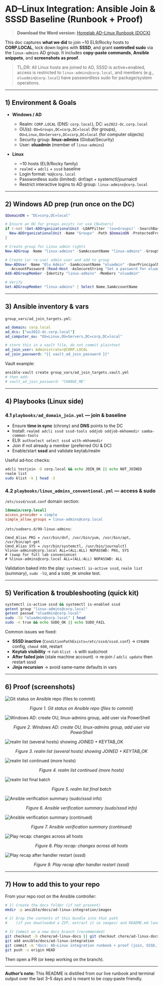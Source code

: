 # AD–Linux Integration: Ansible Join & SSSD Baseline (Runbook + Proof)
> **Download the Word version:** [Homelab AD–Linux Runbook (DOCX)](Homelab_AD-Linux_Runbook.docx)


This doc captures **what we did** to join ~10 EL9/Rocky hosts to **CORP.LOCAL**, lock down logins with **SSSD**, and grant **controlled sudo** via the `linux-admins` AD group. It includes **copy‑paste commands**, **Ansible snippets**, and **screenshots as proof**.

> TL;DR: All Linux hosts are joined to AD, SSSD is active+enabled, access is restricted to `linux-admins@corp.local`, and members (e.g., `oluadmin@corp.local`) have passwordless sudo for package/system operations.

---

## 1) Environment & Goals

- **Windows / AD**
  - Realm: `CORP.LOCAL` (DNS: `corp.local`), DC: `ws2022-dc.corp.local`
  - OU(s): `OU=Groups,DC=corp,DC=local` (for groups), `OU=Linux,OU=Servers,DC=corp,DC=local` (for computer objects)
  - Security group: **linux-admins** (Global/Security)
  - User: **oluadmin** (member of `linux-admins`)

- **Linux**
  - ~10 hosts (EL9/Rocky family)
  - `realmd` + `adcli` + `sssd` baseline
  - Login format: `%U@corp.local`
  - Passwordless sudo (limited): dnf/apt + systemctl/journalctl
  - Restrict interactive logins to AD group: `linux-admins@corp.local`

---

## 2) Windows AD prep (run once on the DC)

```powershell
$DomainDN = "DC=corp,DC=local"

# Ensure an OU for groups exists (or use CN=Users)
if (-not (Get-ADOrganizationalUnit -LDAPFilter '(ou=Groups)' -SearchBase $DomainDN -ErrorAction SilentlyContinue)) { 
  New-ADOrganizationalUnit -Name "Groups" -Path $DomainDN -ProtectedFromAccidentalDeletion $false 
}

# Create group for Linux admin rights
New-ADGroup -Name "linux-admins" -SamAccountName "linux-admins" -GroupScope Global -GroupCategory Security -Path "OU=Groups,$DomainDN"

# Create (or re-use) admin user and add to group
New-ADUser -Name "Olu Admin" -SamAccountName "oluadmin" -UserPrincipalName "oluadmin@corp.local" -Enabled $true `
  -AccountPassword (Read-Host -AsSecureString "Set a password for oluadmin")
Add-ADGroupMember -Identity "linux-admins" -Members "oluadmin"

# Verify
Get-ADGroupMember "linux-admins" | Select Name,SamAccountName
```

---

## 3) Ansible inventory & vars

`group_vars/ad_join_targets.yml`:

```yaml
ad_domain: corp.local
ad_dcs: ["ws2022-dc.corp.local"]
ad_computer_ou: "OU=Linux,OU=Servers,DC=corp,DC=local"

# store this in a vault file, do not commit plaintext
ad_join_user: Administrator@CORP.LOCAL
ad_join_password: "{{ vault_ad_join_password }}"
```

Vault example:
```bash
ansible-vault create group_vars/ad_join_targets.vault.yml
# then add:
# vault_ad_join_password: "CHANGE_ME"
```

---

## 4) Playbooks (Linux side)

### 4.1 `playbooks/ad_domain_join.yml` — join & baseline

- Ensure **time in sync** (chrony) and **DNS** points to the DC
- Install: `realmd adcli sssd sssd-tools oddjob oddjob-mkhomedir samba-common-tools`
- EL9: `authselect select sssd with-mkhomedir`
- Join if not already a member (preferred OU & DC)
- Enable/start **sssd** and validate keytab/realm

Useful ad‑hoc checks:
```bash
adcli testjoin -D corp.local && echo JOIN_OK || echo NOT_JOINED
realm list
sudo klist -k | head -3
```

### 4.2 `playbooks/linux_admins_conventional.yml` — access & sudo

`/etc/sssd/sssd.conf` domain section:
```ini
[domain/corp.local]
access_provider = simple
simple_allow_groups = linux-admins@corp.local
```

`/etc/sudoers.d/99-linux-admins`:
```sudoers
Cmnd_Alias PKG = /usr/bin/dnf, /usr/bin/yum, /usr/bin/apt, /usr/bin/apt-get
Cmnd_Alias SYS = /usr/bin/systemctl, /usr/bin/journalctl
%linux-admins@corp.local ALL=(ALL:ALL) NOPASSWD: PKG, SYS
# (swap for full lab convenience)
# %linux-admins@corp.local ALL=(ALL:ALL) NOPASSWD: ALL
```

Validation baked into the play: `systemctl is-active sssd`, `realm list` (summary), `sudo -lU`, and a `SUDO_OK` smoke test.

---

## 5) Verification & troubleshooting (quick kit)

```bash
systemctl is-active sssd && systemctl is-enabled sssd
getent group "linux-admins@corp.local"
getent passwd "oluadmin@corp.local"
sudo -lU "oluadmin@corp.local" | head
sudo -n true && echo SUDO_OK || echo SUDO_FAIL
```

Common issues we fixed:
- **SSSD inactive** (`ConditionPathExists=/etc/sssd/sssd.conf`) → create config, `chmod 600`, restart
- **Keytab visibility** → run `klist -k` with sudo/root
- **After failed join** (stale machine account) → re‑join / `adcli update` then restart sssd
- **Jinja recursion** → avoid same‑name defaults in vars

---

## 6) Proof (screenshots)
![Git status on Ansible repo (files to commit)](images/01-git-status.png)

<p align="center"><em>Figure 1. Git status on Ansible repo (files to commit)</em></p>

![Windows AD: create OU, linux-admins group, add user via PowerShell](images/02-ad-group-creation.png)

<p align="center"><em>Figure 2. Windows AD: create OU, linux-admins group, add user via PowerShell</em></p>

![realm list (several hosts) showing JOINED + KEYTAB_OK](images/03-realm-list-1.png)

<p align="center"><em>Figure 3. realm list (several hosts) showing JOINED + KEYTAB_OK</em></p>

![realm list continued (more hosts)](images/04-realm-list-2.png)

<p align="center"><em>Figure 4. realm list continued (more hosts)</em></p>

![realm list final batch](images/05-realm-list-3.png)

<p align="center"><em>Figure 5. realm list final batch</em></p>

![Ansible verification summary (sudo/sssd info)](images/06-ansible-summary-1.png)

<p align="center"><em>Figure 6. Ansible verification summary (sudo/sssd info)</em></p>

![Ansible verification summary (continued)](images/07-ansible-summary-2.png)

<p align="center"><em>Figure 7. Ansible verification summary (continued)</em></p>

![Play recap: changes across all hosts](images/08-play-recap-1.png)

<p align="center"><em>Figure 8. Play recap: changes across all hosts</em></p>

![Play recap after handler restart (sssd)](images/09-play-recap-2.png)

<p align="center"><em>Figure 9. Play recap after handler restart (sssd)</em></p>


---

## 7) How to add this to your repo

From your repo root on the Ansible controller:

```bash
# 1) Create the docs folder (if not present)
mkdir -p ansible/docs/ad-linux-integration/images

# 2) Drop the contents of this bundle into that path
#    (if you downloaded a ZIP, extract it so images/ and README.md land under the path above)

# 3) Commit on a new docs branch (recommended)
git checkout -b chore/ad-linux-docs || git checkout chore/ad-linux-docs
git add ansible/docs/ad-linux-integration
git commit -m "docs: AD–Linux integration runbook + proof (join, SSSD, sudo, screenshots)"
git push -u origin HEAD
```

Then open a PR (or keep working on the branch).

---

**Author’s note:** This README is distilled from our live runbook and terminal output over the last 3–5 days and is meant to be copy‑paste friendly.
